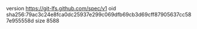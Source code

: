 version https://git-lfs.github.com/spec/v1
oid sha256:79ac3c24e8fca0dc25937e299c069dfb69cb3d69cff87905637cc587e955558d
size 8588
